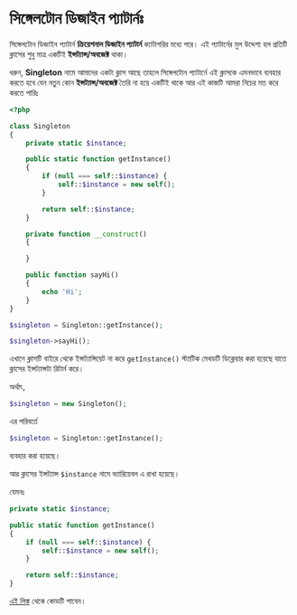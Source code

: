 # সিঙ্গেলটোন ডিজাইন প্যাটার্নঃ

সিঙ্গেলটোন ডিজাইন প্যাটার্ন **ক্রিয়েশনাল ডিজাইন প্যাটার্ন** ক্যাটাগরির মধ্যে পরে।
এই প্যাটার্নের মুল উদ্দেশ্য হল প্রতিটি ক্লাসের শুধু মাত্র একটিই **ইন্সট্যান্স/অবজেক্ট** থাকা।

ধরুন, **Singleton** নামে আমাদের একটা ক্লাস আছে তাহলে সিঙ্গেলটোন প্যাটার্নে এই ক্লাসকে এমনভাবে ব্যবহার করতে হবে যেন নতুন কোন **ইন্সট্যান্স/অবজেক্ট** তৈরি না হয়ে একটিই থাকে আর এই কাজটি আমরা নিচের মত করে করতে পারিঃ

```php
<?php

class Singleton
{
    private static $instance;

    public static function getInstance()
    {
        if (null === self::$instance) {
            self::$instance = new self();
        }

        return self::$instance;
    }

    private function __construct()
    {

    }

    public function sayHi()
    {
        echo 'Hi';
    }
}

$singleton = Singleton::getInstance();

$singleton->sayHi();

```

এখানে ক্লাসটি বাইরে থেকে ইন্সট্যান্সিয়েট না করে ```getInstance()``` স্ট্যাটিক মেথডটি ডিক্লেয়ার করা হয়েছে যাতে ক্লাসের ইন্সট্যান্সটা রিটার্ন করে।

অর্থাৎ,
```php
$singleton = new Singleton();
```
এর পরিবর্তে
```php
$singleton = Singleton::getInstance();
```
ব্যবহার করা হয়েছে।

আর ক্লাসের ইন্সট্যান্স ```$instance``` নামে ভ্যারিয়েবল এ রাখা হয়েছে।

যেমনঃ
```php
private static $instance;

public static function getInstance()
{
    if (null === self::$instance) {
        self::$instance = new self();
    }

    return self::$instance;
}
```

[এই লিঙ্ক](https://github.com/sohelamin/php-design-patterns/blob/master/Singleton.php) থেকে কোডটি পাবেন।